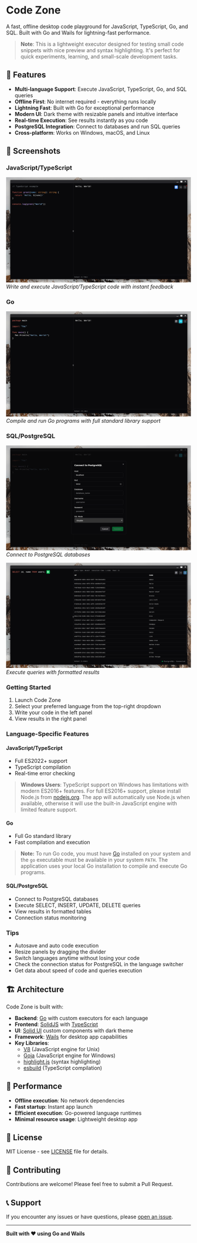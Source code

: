 # Code Zone

A fast, offline desktop code playground for JavaScript, TypeScript, Go, and SQL. Built with Go and Wails for lightning-fast performance.

> **Note**: This is a lightweight executor designed for testing small code snippets with nice preview and syntax highlighting. It's perfect for quick experiments, learning, and small-scale development tasks.

## 🚀 Features

- **Multi-language Support**: Execute JavaScript, TypeScript, Go, and SQL queries
- **Offline First**: No internet required - everything runs locally
- **Lightning Fast**: Built with Go for exceptional performance
- **Modern UI**: Dark theme with resizable panels and intuitive interface
- **Real-time Execution**: See results instantly as you code
- **PostgreSQL Integration**: Connect to databases and run SQL queries
- **Cross-platform**: Works on Windows, macOS, and Linux

## 📸 Screenshots

### JavaScript/TypeScript

![JavaScript/TypeScript Screenshot](screenshots/typescript.png)
_Write and execute JavaScript/TypeScript code with instant feedback_

### Go

![Go Screenshot](screenshots/golang.png)
_Compile and run Go programs with full standard library support_

### SQL/PostgreSQL

![SQL Screenshot](screenshots/postgres.png)
_Connect to PostgreSQL databases_

![SQL Query Screenshot](screenshots/postgres-query.png)
_Execute queries with formatted results_

### Getting Started

1. Launch Code Zone
2. Select your preferred language from the top-right dropdown
3. Write your code in the left panel
4. View results in the right panel

### Language-Specific Features

#### JavaScript/TypeScript

- Full ES2022+ support
- TypeScript compilation
- Real-time error checking

> **Windows Users**: TypeScript support on Windows has limitations with modern ES2016+ features. For full ES2016+ support, please install Node.js from [nodejs.org](https://nodejs.org/). The app will automatically use Node.js when available, otherwise it will use the built-in JavaScript engine with limited feature support.

#### Go

- Full Go standard library
- Fast compilation and execution
> **Note:** To run Go code, you must have [Go](https://golang.org/dl/) installed on your system and the `go` executable must be available in your system `PATH`. The application uses your local Go installation to compile and execute Go programs.


#### SQL/PostgreSQL

- Connect to PostgreSQL databases
- Execute SELECT, INSERT, UPDATE, DELETE queries
- View results in formatted tables
- Connection status monitoring

### Tips

- Autosave and auto code execution
- Resize panels by dragging the divider
- Switch languages anytime without losing your code
- Check the connection status for PostgreSQL in the language switcher
- Get data about speed of code and queries execution

## 🏗️ Architecture

Code Zone is built with:

- **Backend**: [Go](https://golang.org/) with custom executors for each language
- **Frontend**: [SolidJS](https://www.solidjs.com/) with [TypeScript](https://www.typescriptlang.org/)
- **UI**: [Solid UI](https://solid-ui.com/) custom components with dark theme
- **Framework**: [Wails](https://wails.io/) for desktop app capabilities
- **Key Libraries**: 
  - [V8](https://github.com/v8/v8) (JavaScript engine for Unix)
  - [Goja](https://github.com/dop251/goja) (JavaScript engine for Windows)
  - [highlight.js](https://github.com/highlightjs/highlight.js) (syntax highlighting)
  - [esbuild](https://github.com/evanw/esbuild) (TypeScript compilation)

## 🚀 Performance

- **Offline execution**: No network dependencies
- **Fast startup**: Instant app launch
- **Efficient execution**: Go-powered language runtimes
- **Minimal resource usage**: Lightweight desktop app

## 📄 License

MIT License - see [LICENSE](LICENSE) file for details.

## 🤝 Contributing

Contributions are welcome! Please feel free to submit a Pull Request.

## 📞 Support

If you encounter any issues or have questions, please [open an issue](https://github.com/sklymoshenko/codezone/issues).

---

**Built with ❤️ using Go and Wails**
